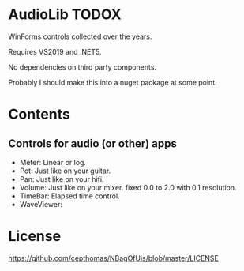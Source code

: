 # AudioLib TODOX
WinForms controls collected over the years.

Requires VS2019 and .NET5.

No dependencies on third party components.

Probably I should make this into a nuget package at some point.


# Contents

## Controls for audio (or other) apps
- Meter: Linear or log.
- Pot: Just like on your guitar.
- Pan: Just like on your hifi.
- Volume: Just like on your mixer. fixed 0.0 to 2.0 with 0.1 resolution.
- TimeBar: Elapsed time control.
- WaveViewer:


# License
https://github.com/cepthomas/NBagOfUis/blob/master/LICENSE
